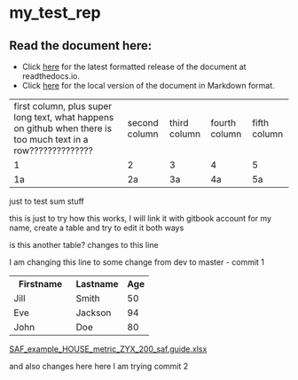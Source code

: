 # my\_test\_rep

## Read the document here:
  * Click [here](http://my-test-rep.readthedocs.io/) for the latest formatted release of the document at readthedocs.io.
  * Click [here](docs/README.md) for the local version of the document in Markdown format.


|                                    |               |              |               |              |
| ---------------------------------- | ------------- | ------------ | ------------- | ------------ |
| first column, plus super long text, what happens on github when there is too much text in a row?????????????? | second column | third column | fourth column | fifth column |
| 1                                  | 2             | 3            | 4             | 5            |
| 1a                                 | 2a            | 3a           | 4a            | 5a           |

just to test sum stuff

this is just to try how this works, I will link it with gitbook account for my name, create a table and try to edit it both ways

is this another table? changes to this line


I am changing this line to some change from dev to master - commit 1

<table style="width:50%">
  <tr>
    <th style='width:70%'>Firstname</th>
    <th>Lastname</th> 
    <th>Age</th>
  </tr>
  <tr>
    <td>Jill</td>
    <td>Smith</td>
    <td>50</td>
  </tr>
  <tr>
    <td>Eve</td>
    <td>Jackson</td>
    <td>94</td>
  </tr>
  <tr>
    <td>John</td>
    <td>Doe</td>
    <td>80</td>
  </tr>
</table>

</body>
</html>

[SAF_example_HOUSE_metric_ZYX_200_saf.guide.xlsx](https://github.com/msalak-scia/my_test_rep/files/7512567/SAF_example_HOUSE_metric_ZYX_200_saf.guide.xlsx)

and also changes here
here I am trying commit 2

